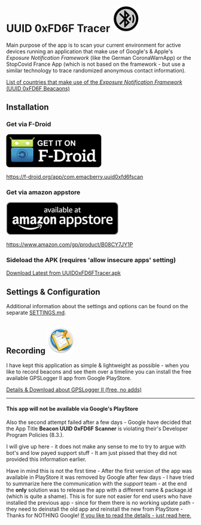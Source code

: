 # UUID 0xFD6F Tracer ![AppLogo](./app/src/main/res/mipmap-hdpi/ic_launcher_round.png)

Main purpose of the app is to scan your current environment for active devices running an application that make use of
Google's & Apple's _Exposure Notification Framework_ (like the German CoronaWarnApp) or the StopCovid France App (which
is not based on the framework - but use a similar technology to trace randomized anonymous contact information).

[List of countries that make use of the _Exposure Notification Framework_ (UUID 0xFD6F Beacaons)](./COUNTRIES.md)

## Installation
### Get via F-Droid
[![F-Droid appstore](./misc/fdroid/320px-Get_it_on_F-Droid.svg.png)](https://f-droid.org/app/com.emacberry.uuid0xfd6fscan)

https://f-droid.org/app/com.emacberry.uuid0xfd6fscan

### Get via amazon appstore
[![amazon appstore](./misc/amazon/amazon-appstore-badge-en-black.png)](https://www.amazon.com/gp/product/B08CY7JY1P)

https://www.amazon.com/gp/product/B08CY7JY1P

### Sideload the APK (requires 'allow insecure apps' setting)
[Download Latest from UUID0xFD6FTracer.apk](https://github.com/marq24/UUID0xFD6FTracer/releases/download/0.9.1.9/UUID0xFD6F_v0.9.1.9.apk)

## Settings & Configuration
Additional information about the settings and options can be found on the separate [SETTINGS.md](./SETTINGS.md).

## Recording ![GPSLoggerII](./misc/docs/gpsl-icon.png)
I have kept this application as simple & lightweight as possible - when you like to record beacons and see them over a
timeline you can install the free available GPSLogger II app from Google PlayStore.

[Details & Download about GPSLogger II (free, no adds)](/LOGGING_de.md)

---
#### This app will not be available via Google's PlayStore
Also the second attempt failed after a few days - Google have decided that the App Title __Beacon UUID 0xFD6F Scanner__
is violating their's Developer Program Policies (8.3.).

I will give up here - it does not make any sense to me to try to argue with bot's and low payed support stuff - It am
just pissed that they did not provided this information earlier.

Have in mind this is not the first time - After the first version of the app was available in PlayStore it was removed
by Google after few days - I have tried to summarize here the communication with the *support* team - at the end the
**only** solution was to release the app with a different name & package.id (which is quite a shame). This is for sure
not easier for end users who have installed the previous app - since for them there is no working update path - they
need to deinstall the old app and reinstall the new from PlayStore - Thanks for NOTHING Google!
[If you like to read the details - just read here.](/GOOGLEPLAYSTORE.md)